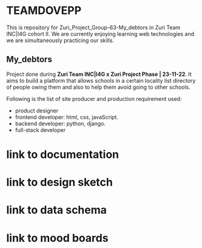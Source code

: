 # TEAMDOVEPP
 This is repository for Zuri_Project_Group-63-My_debtors in Zuri Team INC|I4G cohort II. We are  currently enjoying learning web technologies and we are simultaneously practicing our skills.

## My_debtors
 Project done during **Zuri Team INC|I4G x Zuri Project Phase | 23-11-22**. It aims to build a platform that allows schools in a certain locality list directory of people owing them and also to help them avoid going to other schools.

Following is the list of site producer and production requirement used:
 * product designer
 * frontend developer: html, css, javaScript.
 * backend developer: python, django.
 * full-stack developer

# link to documentation


# link to design sketch


# link to data schema


# link to mood boards


